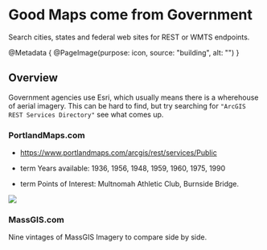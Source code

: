 # Good Maps come from Government

Search cities, states and federal web sites for REST or WMTS endpoints.

@Metadata {
    @PageImage(purpose: icon, source: "building", alt: "")
}

## Overview

Government agencies use Esri, which usually means there is a wherehouse of aerial imagery.  This can be hard to find, but try searching for `"ArcGIS REST Services Directory"` see what comes up.  

### PortlandMaps.com

* <https://www.portlandmaps.com/arcgis/rest/services/Public>

- term Years available: 1936, 1956, 1948, 1959, 1960, 1975, 1990

- term Points of Interest: Multnomah Athletic Club, Burnside Bridge.

![](PDX-1948)


### MassGIS.com

Nine vintages of MassGIS Imagery to compare side by side.
